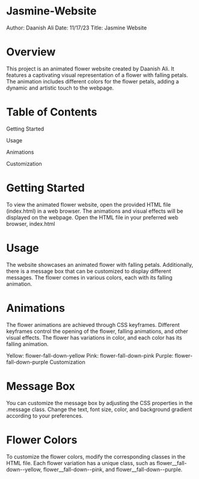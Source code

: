 # Jasmine-Website

Author: Daanish Ali
Date: 11/17/23
Title: Jasmine Website

# Overview

This project is an animated flower website created by Daanish Ali. It features a captivating visual representation of a flower with falling petals. The animation includes different colors for the flower petals, adding a dynamic and artistic touch to the webpage.

# Table of Contents

 Getting Started

 Usage

 Animations

 Customization

# Getting Started

To view the animated flower website, open the provided HTML file (index.html) in a web browser. The animations and visual effects will be displayed on the webpage.
Open the HTML file in your preferred web browser,
index.html

# Usage

The website showcases an animated flower with falling petals. Additionally, there is a message box that can be customized to display different messages. The flower comes in various colors, each with its falling animation.

# Animations

The flower animations are achieved through CSS keyframes. Different keyframes control the opening of the flower, falling animations, and other visual effects. The flower has variations in color, and each color has its falling animation.

Yellow: flower-fall-down-yellow
Pink: flower-fall-down-pink
Purple: flower-fall-down-purple
Customization

# Message Box

You can customize the message box by adjusting the CSS properties in the .message class. Change the text, font size, color, and background gradient according to your preferences.

# Flower Colors

To customize the flower colors, modify the corresponding classes in the HTML file. Each flower variation has a unique class, such as flower__fall-down--yellow, flower__fall-down--pink, and flower__fall-down--purple.

